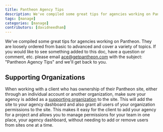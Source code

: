 ```yaml
---
title: Pantheon Agency Tips
description: We've compiled some great tips for agencies working on Pantheon.
tags: [manage]
categories: [manage]
contributors: [davidneedham]
---
```

We've compiled some great tips for agencies working on Pantheon. They are loosely ordered from basic to advanced and cover a variety of topics. If you would like to see something added to this doc, have a question or comment, etc. please email ace@getpantheon.com with the subject: "Pantheon Agency Tips" and we'll get back to you.
## Supporting Organizations
When working with a client who has ownership of their Pantheon site, either through an individual account or another organization, make sure your agency is added as a [supporting organization](https://pantheon.io/docs/team-management/#add-a-supporting-organization) to the site. This will add the site to your agency dashboard and also grant all users of your organization permissions to the site. This makes it easy for the client to add your agency for a project and allows you to manage permissions for your team in one place, your agency dashboard, without needing to add or remove users from sites one at a time.
